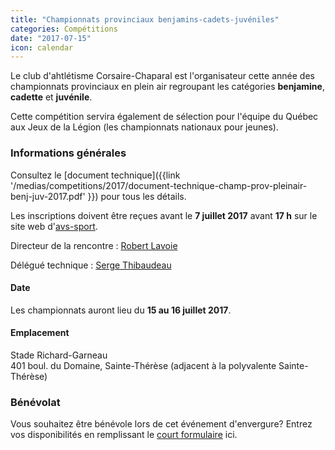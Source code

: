 ```yaml
---
title: "Championnats provinciaux benjamins-cadets-juvéniles"
categories: Compétitions
date: "2017-07-15"
icon: calendar
---
```


Le club d'ahtlétisme Corsaire-Chaparal est l'organisateur cette année des championnats provinciaux en plein air regroupant les catégories **benjamine**, **cadette** et **juvénile**.

Cette compétition servira également de sélection pour l'équipe du Québec aux Jeux de la Légion (les championnats nationaux pour jeunes).

### Informations générales

Consultez le [document technique]({{link '/medias/competitions/2017/document-technique-champ-prov-pleinair-benj-juv-2017.pdf' }}) pour tous les détails.

Les inscriptions doivent être reçues avant le **7 juillet 2017** avant **17 h** sur le site web d'[avs-sport](https://avs-sport.com/main.php).

Directeur de la rencontre : [Robert Lavoie](mailto:robertlecoach@gmail.com)

Délégué technique : [Serge Thibaudeau](mailto:sthibaudeau@athletisme.qc.ca)

#### Date

Les championnats auront lieu du <strong>15 au 16 juillet 2017</strong>.

#### Emplacement

Stade Richard-Garneau  
401 boul. du Domaine, Sainte-Thérèse (adjacent à la polyvalente Sainte-Thérèse)

### Bénévolat

Vous souhaitez être bénévole lors de cet événement d'envergure? Entrez vos disponibilités en remplissant le [court formulaire](https://www.surveymonkey.com/r/HNSGW2W) ici.
